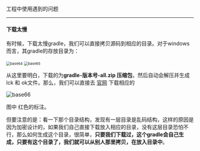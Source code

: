工程中使用遇到的问题

---

#### 下载太慢

有时候，下载太慢gradle，我们可以直接拷贝源码到相应的目录。对于windows而言，其gradle的存放目录为：

<img src="C:\Users\admin\Desktop\base64.png" alt="base64" style="zoom:67%;" />

<img src="C:\Users\admin\Desktop\base65.png" alt="base65" style="zoom:67%;" />

从这里要明白，下载的为**gradle-版本号-all.zip 压缩包**，然后自动会解压并生成lck 和 ok文件。那么，我们可以直接去  [官网](https://services.gradle.org/distributions/) 下载相应的

![base66](C:\Users\admin\Desktop\base66.png)

图中 红色的标注。

但要注意的是：看一下那个目录结构，发现有一层目录是乱码结构，这样的原因是因为加密设计的，如果我们自己直接下载放入相应的目录，没有这层目录恐怕不行，那么如何生成这个目录，很简单，**只要我们下载过，这个gradle会自己生成，只要有这个目录了，我们就可以从别人那里拷贝，在放入目录中**。